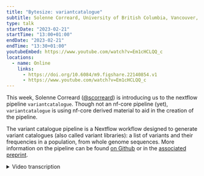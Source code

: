 ```yaml
---
title: "Bytesize: variantcatalogue"
subtitle: Solenne Correard, University of British Columbia, Vancouver, Canada
type: talk
startDate: "2023-02-21"
startTime: "13:00+01:00"
endDate: "2023-02-21"
endTime: "13:30+01:00"
youtubeEmbed: https://www.youtube.com/watch?v=Em1cHCLQQ_c
locations:
  - name: Online
    links:
      - https://doi.org/10.6084/m9.figshare.22140854.v1
      - https://www.youtube.com/watch?v=Em1cHCLQQ_c
---
```


This week, Solenne Correard ([@scorreard](https://github.com/scorreard)) is introducing us to the nextflow pipeline `variantcatalogue`. Though not an nf-core pipeline (yet), `variantcatalogue` is using nf-core derived material to aid in the creation of the pipeline.

The variant catalogue pipeline is a Nextflow workflow designed to generate variant catalogues (also called variant libraries): a list of variants and their frequencies in a population, from whole genome sequences. More information on the pipeline can be found [on Github](https://github.com/wassermanlab/Variant_catalogue_pipeline) or in the [associated preprint](https://www.biorxiv.org/content/10.1101/2022.10.03.508010v2).

<details markdown="1"><summary>Video transcription</summary>

:::note
The content has been edited to make it reader-friendly
:::

[0:01](https://www.youtube.com/watch?v=Em1cHCLQQ_c&t=1)
Hello, everyone, and welcome to this week's bytesize talk. The speaker today is Solenne Correard from the University of British Columbia in Canada, and she is going to talk about variantcatalog. This is a Nextflow pipeline, but it's not part of nf-core yet. Variantcatalog is used for population analysis from whole-genome sequencing, and specifically to identify variants and their frequencies. Since Solenne is living in Canada, and due to the big time difference, we decided that it's best to record this talk. Therefore, if you have any questions, please ask them in the Slack bytesize channel. As usual, I would like to thank Solenne for her time and the Chan Zuckerberg Initiative for funding the bytesize talk series. But now, without further ado, I hand over to Solenne.

[0:52](https://www.youtube.com/watch?v=Em1cHCLQQ_c&t=52)
Hi, everyone. Welcome to this week's nf-core bytesize talk. I am Solenne Correard. I'm a research associate at BC Genome Sciences Center in Vancouver, Canada. Today, I'm going to talk to you about the variantcatalogue pipeline. First, I would like to acknowledge the lands on which I work, live, and play. Those are the traditional, ancestral, and unceded territories of the Musqueam, Squamish, and Tsleil-Waututh nations.

[1:22](https://www.youtube.com/watch?v=Em1cHCLQQ_c&t=82)
First, what is a variant catalogue or a variant library? When we talk about genomics and DNA, a variant catalogue is the frequency of the variants within a population. For example, in this population of five individuals, they all get their whole genome sequenced and at a certain position in their DNA, some individuals carry an A, and some individuals carry a C. From that individual information, we can deduce the frequency of each allele in the population. In this example, the A allele has a frequency of 0.06, and the C allele has a frequency of 0.04. This is the main information that is within the variantcatalogue pipeline, the frequency of the variants within the population.

[2:08](https://www.youtube.com/watch?v=Em1cHCLQQ_c&t=128)
When do we use a variant catalog? There are several ways to use it, but a very good example is through the nf-core/raredisease pipeline. During the variant annotation and prioritization step of that pipeline, they use gnomAD. GnomAD is the biggest variant catalogue to date. The reason they use it is because a variant that is frequent in a population is unlikely to be responsible for a rare disease. When we are looking for the variant responsible for the rare disease in a kid, we can already filter out all the variants that are frequent in the population. As I mentioned, gnomAD is the biggest variant catalogue to date. It helped tons of families to get a diagnosis in rare diseases. But when we look at the ancestries of the individuals within gnomAD, we can see that most of the individuals are from European ancestry. Some populations are not even represented. They are not represented or underrepresented. This lack of representation from some population is leading to an inequity in genomic care. Because if the kids affected with a rare disease is from an ancestry that is not represented in the variant database, then it's harder to remove the variants that are frequent from this population, and so harder to give a diagnosis to this kid.

[3:47](https://www.youtube.com/watch?v=Em1cHCLQQ_c&t=227)
This is a known issue. Several variant catalogs were generated around the world. For example, Iranome with the Iranian population, or KOVA with the Korean population. The project I was working on is the Silent Genomes Project in Canada. It's a partnership with the Indigenous populations of Canada to build the Indigenous background variant library. A very similar project is taking place in New Zealand with genomics Aotearoa, where they are working with the Māori population. When we were working on the Indigenous background variant library, we needed a pipeline to process the data to get the variant frequencies.

[4:30](https://www.youtube.com/watch?v=Em1cHCLQQ_c&t=270)
Some pipelines existed, but none of them were fulfilling the three constraints that we had. The first one is that we wanted the pipeline to rely on open access tools that were previously benchmarked, because we didn't want to develop any new software or new tool. We wanted it to be comprehensive. By that, I mean it had to include single nucleotide variants, but also mitochondrial variants, structural variants, short tandem repeats, and mobile element insertions. All those classes of variants are known to be potentially implicated in rare disease. It's very important that all of them are present in a variant catalogue. Finally, we wanted it to be able to work on local servers or on the cloud, because different projects may have different constraints.

[5:23](https://www.youtube.com/watch?v=Em1cHCLQQ_c&t=323)
We developed the variantcatalogue pipeline that you can see on the left here. This is just an overview, and I'm going to describe each part in more details. But the idea is that it takes as input FASTQ files from participants. It outputs VCF files, so variant calling files with information about the variants, the position, the allele, the frequency of this variant within the population, which is the main information we want, the frequency by sex, as well as some annotation. The pipeline is divided in four subworkflows that can work independently, or all of them can be run in parallel, or at least in the same pipeline.

[6:09](https://www.youtube.com/watch?v=Em1cHCLQQ_c&t=369)
The first subworkflow is the mapping subworkflow. It takes as input short read paired-end sequences for individuals, as well as a reference genome. It has been developed so far for GRCh37 and GRCh38. The mapping tool is bwa mem, and it outputs one BAM file per individual. The second subworkflow is the mitochondrial variant subworkflow. It is very much based on the work from Laricchia et al. that was published in 2022. It's therefore very similar to the pipeline that is used by gnomAD for their mitochondrial variants. It takes as input the BAM files previously generated, the variant caller for the mitochondrial variants is GATK Mutect2.

[7:06](https://www.youtube.com/watch?v=Em1cHCLQQ_c&t=426)
The reason why there is a parallel section here is because the mitochondrial DNA is circular. To be able to map the mitochondrial reads against this reference genome, it is linearized with a fake breakpoint around zero here. The reads that are supposed to map over the fake breakpoint do not map correctly, hence the variants located around these regions are not called correctly. To address that issue, they developed a shifted reference genome where the fake breakpoint is located on the other side, which allowed to call the variants correctly in this region. Then the variants are lifted over, the information is merged into several VCFs. I will detail the steps at the bottom later.

[8:04](https://www.youtube.com/watch?v=Em1cHCLQQ_c&t=484)
The third subworkflow is the single nucleotide variant subworkflow. It is the most straightforward one. For variant calling, we decided to use DeepVariant. We are using GLnexus for the joint calling. For the fourth subworkflow, which is the structural variant subworkflow, it was mostly developed by Mohammed Abdallah, a postdoc within the Wasserman Lab. It was decided to use Smoove and Manta for structural variant callers. Jasmine is used to merge the variants, and Paragraph is used to genotype the structural variants within the individual data. Then the information is merged with BCFtools. For the short tandem repeats, we are using ExpensionHunter. For the mobile element insertions, we are using MELT.

[8:57](https://www.youtube.com/watch?v=Em1cHCLQQ_c&t=537)
All the variant calling part is very similar to other pipelines, such as nf-core/raredisease or nf-core/sarek. What is really specific about this pipeline is the steps at the bottom here. It's the sample quality control, variant quality control, allele frequency calculation, and also sex imputation. The reason for that is the quality control is performed differently if you have just one individual or a trio versus if you have a population. All of this is performed within Hail, which is a Python-based analysis tool that is also used by gnomAD and some other variant catalogue pipelines. As I said, it performed some quality control as well as the variant frequency calculation. Then the variants are annotated using VEP.

[10:00](https://www.youtube.com/watch?v=Em1cHCLQQ_c&t=600)
That was just an overview of the pipeline. This is the actual complete pipeline. It's available on the Wasserman lab GitHub, and it's described in more detail in this preprint. It was tested on 100 samples, and it works. The details of the number of CPU hours, as well as the number of samples and variants that were filtered out by the quality control steps is available within the preprint. However, this version still rely on locally installed software. That is an issue for two reasons. First, it's really hard for other projects to use. Second, it's impossible to test very easily. We are used to test other nf-core and Nextflow pipelines with just one command line.

[10:48](https://www.youtube.com/watch?v=Em1cHCLQQ_c&t=648)
Therefore, the future for the pipeline is to move it to an nf-core level pipeline. My goal is to move the mapping as well as the single nucleotide variants workflows during next month's hackathon. If anyone wants to team up with me for the code or for coding review, please reach out. After that, we will have to move the mitochondrial and the structural variants workflows also to nf-core. This will allow first other people to try it more easily, but it will also force us to do better documentation. That is very important to make sure that other groups can use the pipeline. If the documentation is good, then it's easier for other people to try and use this pipeline.

[11:40](https://www.youtube.com/watch?v=Em1cHCLQQ_c&t=700)
To test the pipeline, I actually needed to create a new data set because the one that were available within nf-core did not fit my needs. I needed paired-end short read FASTQ files that included part of an autosome as well as parts of chromosome X and Y to impute sex for the individuals as well as read mapping to the mitochondrial chromosomes to test subworkflow 2. I also needed reads supporting the presence of a structural variance to be able to test the subworkflow 4. And several samples, including XX and XY individuals, to be able to test the variant frequency calculation part. This will hopefully be available to others soon, in case you need them to test your tools or your pipeline. I will also include the reference genome for the same region and additional files such as the short tandem repeat catalog, the mitochondrial reference file and the shifted one I mentioned before.

[12:46](https://www.youtube.com/watch?v=Em1cHCLQQ_c&t=766)
In other future developments, I would like to include more reference genomes, including the T2T for humans but also non-humans reference genomes. I would like to include more software, for example, to give the opportunity for the user to decide which mapper they want to use, which variant callers they want to use. We also want to make sure that it fits with the nf-core/raredisease pipeline. I know that they use slightly different callers for structural variants. It would be interesting to make sure that there is a good fit. It's also possible to include additional metrics such as ancestry inference, mitochondrial group assignment or relatedness calculation. Those are metrics that are often associated to variant catalogue pipelines. It was out of the scope for the Silent Genomes Project, but we understand the relevance for other projects and it would be great to also include them and have them as an option.

[13:53](https://www.youtube.com/watch?v=Em1cHCLQQ_c&t=833)
I would like to acknowledge everyone within the Wasserman Lab, especially Wyeth Wasserman, the team leader, Mohammed Abdallah, who worked a lot on the structural variant pipeline subworkflow and the rest of the pipeline, as well as Brittany Hewitson, the Silent Genomes team, and also all the nf-core community. It's been a very welcoming community and I've learned a lot. Obviously, this is not live. If you have any questions, please reach out on the nf-core/variantcatalogue channel to sparkle a discussion and start threads on different things. If you prefer to reach out directly to me, you can do it through Twitter or GitHub. Thank you for your attention and have a great rest of your day.

</details>
